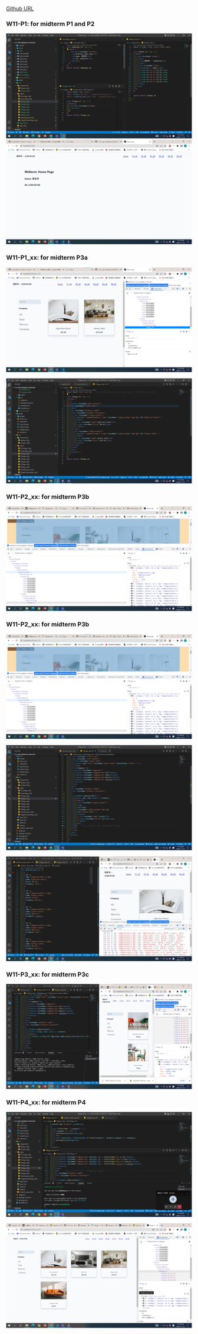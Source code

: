 [Github URL]()


### W11-P1: for midterm P1 and P2
![](p1-1.png)
![](p1-2.png)

### W11-P1_xx: for midterm P3a
![](w11-p1_39-1.png)



![](w11-p1_39-2.png)

### W11-P2_xx: for midterm P3b
![](w11-p2_39-1.png)

### W11-P2_xx: for midterm P3b


![](w11-p2_39-1.png)


![](w11-p2_39-2.png)


![](w11-p2_39-3.png)

### W11-P3_xx: for midterm P3c
![](w11-p3_39.png)

### W11-P4_xx: for midterm P4



![](w11-p4_39-1.png)



![](w11-p4_39-2.png)